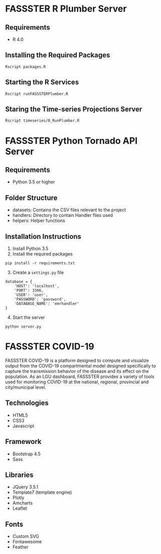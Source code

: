 # FASSSTER R Plumber Server

## Requirements

- R 4.0

## Installing the Required Packages
```
Rscript packages.R
```

## Starting the R Services
```
Rscript runFASSSTERPlumber.R
```

## Staring the Time-series Projections Server
```
Rscript timeseries/0_RunPlumber.R
```

# FASSSTER Python Tornado API Server

## Requirements

- Python 3.5 or higher

## Folder Structure

- datasets: Contains the CSV files relevant to the project
- handlers: Directory to contain Handler files used
- helpers: Helper functions

## Installation Instructions

1. Install Python 3.5
2. Install the required packages
```
pip install -r requirements.txt
```
3. Create a `settings.py` file
```
database = {
    'HOST': 'localhost',
    'PORT': 3306,
    'USER': 'user',
    'PASSWORD': 'password',
    'DATABASE_NAME': 'emrhandler'
}
```
4. Start the server
```
python server.py
```

# FASSSTER COVID-19

FASSSTER COVID-19 is a platform designed to compute and visualize output from the COVID-19 compartmental model designed specifically to capture the transmission behavior of the disease and its effect on the population. As an LGU dashboard, FASSSTER provides a variety of tools used for monitoring COVID-19 at the national, regional, provincial and city/municipal level.

## Technologies

- HTML5
- CSS3
- Javascript

## Framework

- Bootstrap 4.5
- Sass

## Libraries

- JQuery 3.5.1
- Template7 (template engine)
- Plotly
- Amcharts
- Leaflet

## Fonts

- Custom SVG
- Fontawesome
- Feather